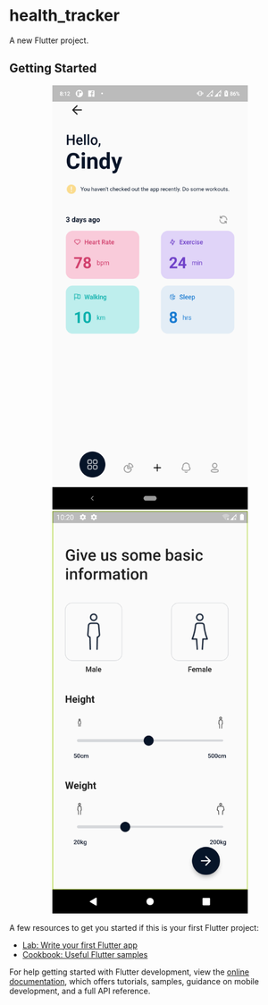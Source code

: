 # health_tracker

A new Flutter project.

## Getting Started

<p align="center">
  <img src="asset\image\Screenshot_20220727-201255.png" width="350" title = "home screen">
  <img src="asset\image\Screenshot_1658697605.png" width="350" alt="user information screen">                                                    
</p>

A few resources to get you started if this is your first Flutter project:

- [Lab: Write your first Flutter app](https://docs.flutter.dev/get-started/codelab)
- [Cookbook: Useful Flutter samples](https://docs.flutter.dev/cookbook)

For help getting started with Flutter development, view the
[online documentation](https://docs.flutter.dev/), which offers tutorials,
samples, guidance on mobile development, and a full API reference.
